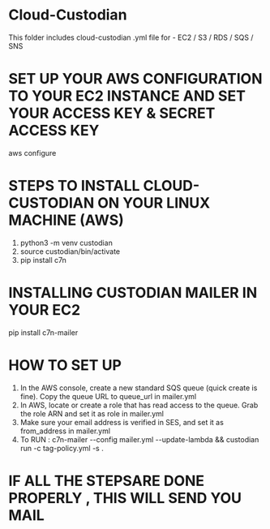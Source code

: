 # Cloud-Custodian
This folder includes cloud-custodian .yml file for - EC2 / S3 / RDS / SQS / SNS

# SET UP YOUR AWS CONFIGURATION TO YOUR EC2 INSTANCE AND SET YOUR ACCESS KEY & SECRET ACCESS KEY 
aws configure 

# STEPS TO INSTALL CLOUD-CUSTODIAN ON YOUR LINUX MACHINE (AWS) 
1. python3 -m venv custodian
2. source custodian/bin/activate
3. pip install c7n   

# INSTALLING CUSTODIAN MAILER IN YOUR EC2 
 pip install c7n-mailer
 
 # HOW TO SET UP 
 1. In the AWS console, create a new standard SQS queue (quick create is fine). Copy the queue URL to queue_url in mailer.yml
 2. In AWS, locate or create a role that has read access to the queue. Grab the role ARN and set it as role in mailer.yml
 3. Make sure your email address is verified in SES, and set it as from_address in mailer.yml
 4. To RUN : c7n-mailer --config mailer.yml --update-lambda && custodian run -c tag-policy.yml -s .
 
 # IF ALL THE STEPSARE DONE PROPERLY , THIS WILL SEND YOU MAIL #
